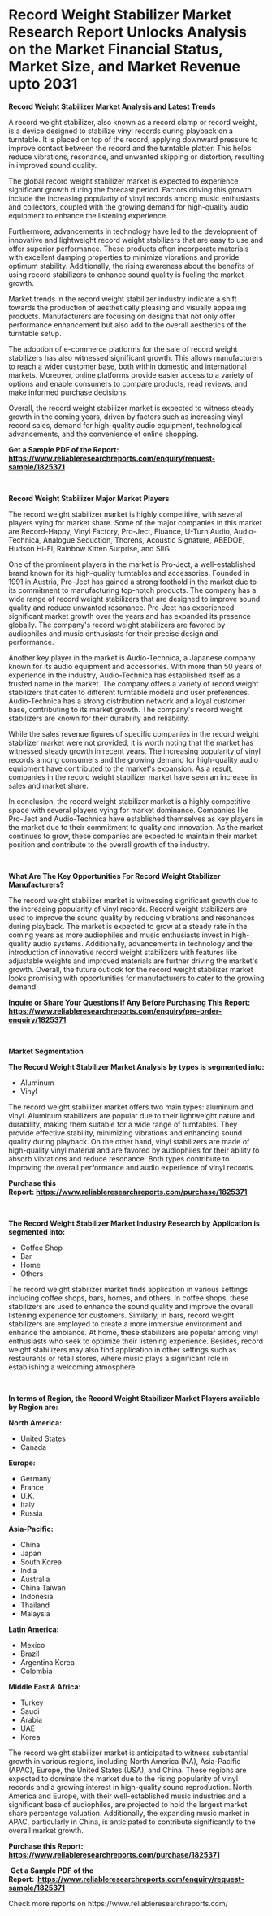 <p><h1>Record Weight Stabilizer Market Research Report Unlocks Analysis on the Market Financial Status, Market Size, and Market Revenue upto 2031</h1></p><p><strong>Record Weight Stabilizer Market Analysis and Latest Trends</strong></p>
<p><p>A record weight stabilizer, also known as a record clamp or record weight, is a device designed to stabilize vinyl records during playback on a turntable. It is placed on top of the record, applying downward pressure to improve contact between the record and the turntable platter. This helps reduce vibrations, resonance, and unwanted skipping or distortion, resulting in improved sound quality.</p><p>The global record weight stabilizer market is expected to experience significant growth during the forecast period. Factors driving this growth include the increasing popularity of vinyl records among music enthusiasts and collectors, coupled with the growing demand for high-quality audio equipment to enhance the listening experience.</p><p>Furthermore, advancements in technology have led to the development of innovative and lightweight record weight stabilizers that are easy to use and offer superior performance. These products often incorporate materials with excellent damping properties to minimize vibrations and provide optimum stability. Additionally, the rising awareness about the benefits of using record stabilizers to enhance sound quality is fueling the market growth.</p><p>Market trends in the record weight stabilizer industry indicate a shift towards the production of aesthetically pleasing and visually appealing products. Manufacturers are focusing on designs that not only offer performance enhancement but also add to the overall aesthetics of the turntable setup.</p><p>The adoption of e-commerce platforms for the sale of record weight stabilizers has also witnessed significant growth. This allows manufacturers to reach a wider customer base, both within domestic and international markets. Moreover, online platforms provide easier access to a variety of options and enable consumers to compare products, read reviews, and make informed purchase decisions.</p><p>Overall, the record weight stabilizer market is expected to witness steady growth in the coming years, driven by factors such as increasing vinyl record sales, demand for high-quality audio equipment, technological advancements, and the convenience of online shopping.</p></p>
<p><strong>Get a Sample PDF of the Report:&nbsp; <a href="https://www.reliableresearchreports.com/enquiry/request-sample/1825371">https://www.reliableresearchreports.com/enquiry/request-sample/1825371</a></strong></p>
<p>&nbsp;</p>
<p><strong>Record Weight Stabilizer Major Market Players</strong></p>
<p><p>The record weight stabilizer market is highly competitive, with several players vying for market share. Some of the major companies in this market are Record-Happy, Vinyl Factory, Pro-Ject, Fluance, U-Turn Audio, Audio-Technica, Analogue Seduction, Thorens, Acoustic Signature, ABEDOE, Hudson Hi-Fi, Rainbow Kitten Surprise, and SIIG.</p><p>One of the prominent players in the market is Pro-Ject, a well-established brand known for its high-quality turntables and accessories. Founded in 1991 in Austria, Pro-Ject has gained a strong foothold in the market due to its commitment to manufacturing top-notch products. The company has a wide range of record weight stabilizers that are designed to improve sound quality and reduce unwanted resonance. Pro-Ject has experienced significant market growth over the years and has expanded its presence globally. The company's record weight stabilizers are favored by audiophiles and music enthusiasts for their precise design and performance.</p><p>Another key player in the market is Audio-Technica, a Japanese company known for its audio equipment and accessories. With more than 50 years of experience in the industry, Audio-Technica has established itself as a trusted name in the market. The company offers a variety of record weight stabilizers that cater to different turntable models and user preferences. Audio-Technica has a strong distribution network and a loyal customer base, contributing to its market growth. The company's record weight stabilizers are known for their durability and reliability.</p><p>While the sales revenue figures of specific companies in the record weight stabilizer market were not provided, it is worth noting that the market has witnessed steady growth in recent years. The increasing popularity of vinyl records among consumers and the growing demand for high-quality audio equipment have contributed to the market's expansion. As a result, companies in the record weight stabilizer market have seen an increase in sales and market share.</p><p>In conclusion, the record weight stabilizer market is a highly competitive space with several players vying for market dominance. Companies like Pro-Ject and Audio-Technica have established themselves as key players in the market due to their commitment to quality and innovation. As the market continues to grow, these companies are expected to maintain their market position and contribute to the overall growth of the industry.</p></p>
<p>&nbsp;</p>
<p><strong>What Are The Key Opportunities For Record Weight Stabilizer Manufacturers?</strong></p>
<p><p>The record weight stabilizer market is witnessing significant growth due to the increasing popularity of vinyl records. Record weight stabilizers are used to improve the sound quality by reducing vibrations and resonances during playback. The market is expected to grow at a steady rate in the coming years as more audiophiles and music enthusiasts invest in high-quality audio systems. Additionally, advancements in technology and the introduction of innovative record weight stabilizers with features like adjustable weights and improved materials are further driving the market's growth. Overall, the future outlook for the record weight stabilizer market looks promising with opportunities for manufacturers to cater to the growing demand.</p></p>
<p><strong>Inquire or Share Your Questions If Any Before Purchasing This Report: <a href="https://www.reliableresearchreports.com/enquiry/pre-order-enquiry/1825371">https://www.reliableresearchreports.com/enquiry/pre-order-enquiry/1825371</a></strong></p>
<p>&nbsp;</p>
<p><strong>Market Segmentation</strong></p>
<p><strong>The Record Weight Stabilizer Market Analysis by types is segmented into:</strong></p>
<p><ul><li>Aluminum</li><li>Vinyl</li></ul></p>
<p><p>The record weight stabilizer market offers two main types: aluminum and vinyl. Aluminum stabilizers are popular due to their lightweight nature and durability, making them suitable for a wide range of turntables. They provide effective stability, minimizing vibrations and enhancing sound quality during playback. On the other hand, vinyl stabilizers are made of high-quality vinyl material and are favored by audiophiles for their ability to absorb vibrations and reduce resonance. Both types contribute to improving the overall performance and audio experience of vinyl records.</p></p>
<p><strong>Purchase this Report:&nbsp;<a href="https://www.reliableresearchreports.com/purchase/1825371">https://www.reliableresearchreports.com/purchase/1825371</a></strong></p>
<p>&nbsp;</p>
<p><strong>The Record Weight Stabilizer Market Industry Research by Application is segmented into:</strong></p>
<p><ul><li>Coffee Shop</li><li>Bar</li><li>Home</li><li>Others</li></ul></p>
<p><p>The record weight stabilizer market finds application in various settings including coffee shops, bars, homes, and others. In coffee shops, these stabilizers are used to enhance the sound quality and improve the overall listening experience for customers. Similarly, in bars, record weight stabilizers are employed to create a more immersive environment and enhance the ambiance. At home, these stabilizers are popular among vinyl enthusiasts who seek to optimize their listening experience. Besides, record weight stabilizers may also find application in other settings such as restaurants or retail stores, where music plays a significant role in establishing a welcoming atmosphere.</p></p>
<p>&nbsp;</p>
<p><strong>In terms of Region, the Record Weight Stabilizer Market Players available by Region are:</strong></p>
<p>
    <p> <strong> North America: </strong>
        <ul>
            <li>United States</li>
            <li>Canada</li>
        </ul>
        </p> 
    <p> <strong> Europe: </strong>
        <ul>
            <li>Germany</li>
            <li>France</li>
            <li>U.K.</li>
            <li>Italy</li>
            <li>Russia</li>
        </ul>
        </p> 
    <p> <strong> Asia-Pacific: </strong>
        <ul>
            <li>China</li>
            <li>Japan</li>
            <li>South Korea</li>
            <li>India</li>
            <li>Australia</li>
            <li>China Taiwan</li>
            <li>Indonesia</li>
            <li>Thailand</li>
            <li>Malaysia</li>
        </ul>
        </p> 
    <p> <strong> Latin America: </strong>
        <ul>
            <li>Mexico</li>
            <li>Brazil</li>
            <li>Argentina Korea</li>
            <li>Colombia</li>
        </ul>
        </p> 
    <p> <strong> Middle East & Africa: </strong>
        <ul>
            <li>Turkey</li>
            <li>Saudi</li>
            <li>Arabia</li>
            <li>UAE</li>
            <li>Korea</li>
        </ul>
    </p>
    </p>
<p><p>The record weight stabilizer market is anticipated to witness substantial growth in various regions, including North America (NA), Asia-Pacific (APAC), Europe, the United States (USA), and China. These regions are expected to dominate the market due to the rising popularity of vinyl records and a growing interest in high-quality sound reproduction. North America and Europe, with their well-established music industries and a significant base of audiophiles, are projected to hold the largest market share percentage valuation. Additionally, the expanding music market in APAC, particularly in China, is anticipated to contribute significantly to the overall market growth.</p></p>
<p><strong>Purchase this Report: <a href="https://www.reliableresearchreports.com/purchase/1825371">https://www.reliableresearchreports.com/purchase/1825371</a></strong></p>
<p>&nbsp;<strong>Get a Sample PDF of the Report:&nbsp;&nbsp;<a href="https://www.reliableresearchreports.com/enquiry/request-sample/1825371">https://www.reliableresearchreports.com/enquiry/request-sample/1825371</a></strong></p>
<p><strong></strong></p>
<p>Check more reports on https://www.reliableresearchreports.com/</p>